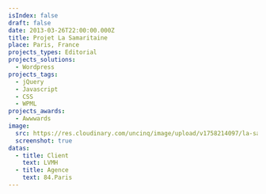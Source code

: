 ```yaml
---
isIndex: false
draft: false
date: 2013-03-26T22:00:00.000Z
title: Projet La Samaritaine
place: Paris, France
projects_types: Editorial
projects_solutions:
  - Wordpress
projects_tags:
  - jQuery
  - Javascript
  - CSS
  - WPML
projects_awards:
  - Awwwards
image:
  src: https://res.cloudinary.com/uncinq/image/upload/v1758214097/la-samaritaine_ck7abm.jpg
  screenshot: true
datas:
  - title: Client
    text: LVMH
  - title: Agence
    text: 84.Paris
---
```

